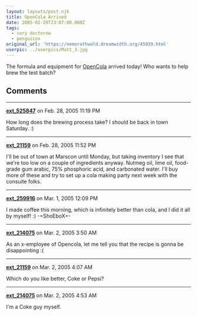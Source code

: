 ```yaml
---
layout: layouts/post.njk
title: OpenCola Arrived
date: 2005-02-28T23:07:00.000Z
tags:
  - cory doctorow
  - penguicon
original_url: 'https://nemorathwald.dreamwidth.org/45939.html'
userpic: ../userpics/Matt_3.jpg
---
```

The formula and equipment for [OpenCola](http://www.colawp.com/colas/400/cola467_recipe.html) arrived today! Who wants to help brew the test batch?

## Comments

---

**[ext_525847](https://www.dreamwidth.org/users/ext_525847)** on Feb. 28, 2005 11:19 PM

How long does the brewing process take? I should be back in town Saturday. :)

---

**[ext_21159](https://www.dreamwidth.org/users/ext_21159)** on Feb. 28, 2005 11:52 PM

I'll be out of town at Marscon until Monday, but taking inventory I see that we're too low on a couple of ingredients anyway. Nutmeg oil, lime oil, food-grade gum arabic, 75% phosphoric acid, and carbonated water. I'll buy more of these and try to set up a cola making party next week with the consuite folks.

---

**[ext_259916](https://www.dreamwidth.org/users/ext_259916)** on Mar. 1, 2005 12:09 PM

I made coffee this morning, which is infinitely better than cola, and I did it all by myself! :) -=ShoEboX=-

---

**[ext_214075](https://www.dreamwidth.org/users/ext_214075)** on Mar. 2, 2005 3:50 AM

As an x-employee of Opencola, let me tell you that the recipe is gonna be disappointing :(

---

**[ext_21159](https://www.dreamwidth.org/users/ext_21159)** on Mar. 2, 2005 4:07 AM

Which do you like better, Coke or Pepsi?

---

**[ext_214075](https://www.dreamwidth.org/users/ext_214075)** on Mar. 2, 2005 4:53 AM

I'm a Coke guy myself.
